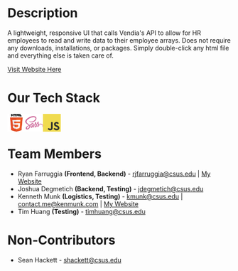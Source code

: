 # Description
A lightweight, responsive UI that calls Vendia's API to allow for HR employees to read and write data to their employee arrays. Does not require any downloads, installations, or packages. Simply double-click any html file and everything else is taken care of.

[Visit Website Here](https://halfhumanresources.github.io/)
# Our Tech Stack

<img align="left" alt="HTML5" width="40px" src="https://raw.githubusercontent.com/github/explore/80688e429a7d4ef2fca1e82350fe8e3517d3494d/topics/html/html.png" />
<img align="left" alt="Sass" width="40px" src="https://raw.githubusercontent.com/github/explore/80688e429a7d4ef2fca1e82350fe8e3517d3494d/topics/sass/sass.png" />
<img align="left" alt="JavaScript" width="40px" src="https://raw.githubusercontent.com/github/explore/80688e429a7d4ef2fca1e82350fe8e3517d3494d/topics/javascript/javascript.png" />
<br />
<br />

# Team Members
- Ryan Farruggia **(Frontend, Backend)** - rjfarruggia@csus.edu | [My Website](http://rjfar.com)
- Joshua Degmetich **(Backend, Testing)** - jdegmetich@csus.edu
- Kenneth Munk **(Logistics, Testing)** - kmunk@csus.edu | contact.me@kenmunk.com | [My Website](http://kenmunk.com)
- Tim Huang **(Testing)** - timhuang@csus.edu
# Non-Contributors
- Sean Hackett - shackett@csus.edu
